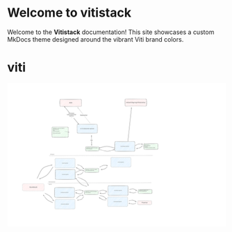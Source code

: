 # Welcome to vitistack

Welcome to the **Vitistack** documentation! This site showcases a custom MkDocs theme designed around the vibrant Viti brand colors.

# viti

![Test Image](/images/test.excalidraw.svg "test drawing")
